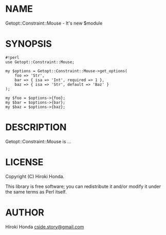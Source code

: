 # NAME

Getopt::Constraint::Mouse - It's new $module

# SYNOPSIS

    #!perl
    use Getopt::Constraint::Mouse;

    my $options = Getopt::Constraint::Mouse->get_options(
        foo => 'Str',
        bar => { isa => 'Int', required => 1 },
        baz => { isa => 'Str', default => 'Baz' }
    );

    my $foo = $options->{foo};
    my $bar = $options->{bar};
    my $baz = $options->{baz};

# DESCRIPTION

Getopt::Constraint::Mouse is ...

# LICENSE

Copyright (C) Hiroki Honda.

This library is free software; you can redistribute it and/or modify
it under the same terms as Perl itself.

# AUTHOR

Hiroki Honda <cside.story@gmail.com>
